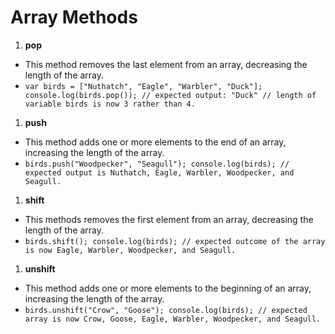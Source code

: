 # Array Methods

1. **pop**
* This method removes the last element from an array, decreasing the length of the array.
* `var birds = ["Nuthatch", "Eagle", "Warbler", "Duck"];
console.log(birds.pop());
// expected output: "Duck"
// length of variable birds is now 3 rather than 4.`
1. **push**
* This method adds one or more elements to the end of an array, increasing the length of the array.
* `birds.push("Woodpecker", "Seagull");
console.log(birds);
// expected output is Nuthatch, Eagle, Warbler, Woodpecker, and Seagull.`
1. **shift**
* This methods removes the first element from an array, decreasing the length of the array.
* `birds.shift();
console.log(birds);
// expected outcome of the array is now Eagle, Warbler, Woodpecker, and Seagull.`
1. **unshift**
* This method adds one or more elements to the beginning of an array, increasing the length of the array. 
* `birds.unshift("Crow", "Goose");
console.log(birds);
// expected array is now Crow, Goose, Eagle, Warbler, Woodpecker, and Seagull.`